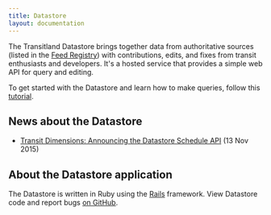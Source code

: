 ```yaml
---
title: Datastore
layout: documentation
---
```


The Transitland Datastore brings together data from authoritative sources (listed in the [Feed Registry](/documentation/feed-registry/)) with contributions, edits, and fixes from transit enthusiasts and developers. It's a hosted service that provides a simple web API for query and editing.

To get started with the Datastore and learn how to make queries, follow this [tutorial](/documentation/tutorial/index.md). 

## News about the Datastore

<ul class="all-links">
  <li><a href="/news/2015/11/13/schedule-api.html">Transit Dimensions: Announcing the Datastore Schedule API</a> (13 Nov 2015)</li>
</ul>

## About the Datastore application

The Datastore is written in Ruby using the [Rails](http://www.rubyonrails.org) framework. View Datastore code and report bugs [on GitHub](http://github.com/transitland/transitland-datastore).
